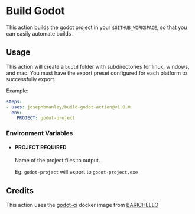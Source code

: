 # Build Godot

This action builds the godot project in your `$GITHUB_WORKSPACE`, so that you can easily automate builds.

## Usage

This action will create a `build` folder with subdirectories for linux, windows, and mac. You must have the export preset configured for each platform to successfully export.

Example:

```yaml
steps:
- uses: josephbmanley/build-godot-action@v1.0.0
  env:
    PROJECT: godot-project
```

### Environment Variables

- #### PROJECT **REQUIRED**

    Name of the project files to output.

    Eg. `godot-project` will export to `godot-project.exe`

## Credits

This action uses the [godot-ci](https://github.com/aBARICHELLO/godot-ci) docker image from [BARICHELLO](https://github.com/aBARICHELLO)
